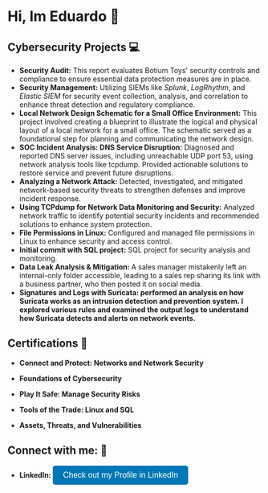 <h1> Hi, Im Eduardo 👋</h1>

<h2>Cybersecurity Projects 💻</h2>
<ul>
  <li>
    <b>Security Audit:</b> This report evaluates Botium Toys' security controls and compliance to ensure essential data protection measures are in place.
  </li>
  <li>
    <b>Security Management:</b> Utilizing SIEMs like <i>Splunk</i>, <i>LogRhythm</i>, and <i>Elastic SIEM</i> for security event collection, analysis, and correlation to enhance threat detection and regulatory compliance.
  </li>
  <li>
    <b>Local Network Design Schematic for a Small Office Environment:</b>
    This project involved creating a blueprint to illustrate the logical and physical layout of a local network for a small office. The schematic served as a foundational step for planning and communicating the network design.
  </li>
  <li>
    <b>SOC Incident Analysis: DNS Service Disruption:</b> 
    Diagnosed and reported DNS server issues, including unreachable UDP port 53, using network analysis tools like tcpdump. Provided actionable solutions to restore service and prevent future disruptions.
  </li>
  <li>
    <b>Analyzing a Network Attack:</b> 
    Detected, investigated, and mitigated network-based security threats to strengthen defenses and improve incident response.
  </li>
  <li>
    <b>Using TCPdump for Network Data Monitoring and Security:</b> 
    Analyzed network traffic to identify potential security incidents and recommended solutions to enhance system protection.
  </li>
  <li>
    <b>File Permissions in Linux:</b> 
    Configured and managed file permissions in Linux to enhance security and access control.
  </li>
<li>
  <b>Initial commit with SQL project:</b> SQL project for security analysis and monitoring.
</li>
  <li>
    <b>Data Leak Analysis & Mitigation: </b> A sales manager mistakenly left an internal-only folder accessible, leading to a sales rep sharing its link with a business partner, who then posted it on social media.
  </li>
  <li> 
  <b> Signatures and Logs with Suricata:  performed an analysis on how Suricata works as an intrusion detection and prevention system. I explored various rules and examined the output logs to understand how Suricata detects and alerts on network events.
  </b> 
  </li>
</ul>

<h2>Certifications 📄</h2>

<ul>
  <li>
    <b> Connect and Protect: Networks and Network Security </b>
  </li>
</ul>
<ul>
  <li>
    <b> Foundations of Cybersecurity </b>
  </li>
</ul>
<ul>
  <li>
    <b> Play It Safe: Manage Security Risks </b>
  </li>
</ul>
<ul>
  <li>
    <b> Tools of the Trade: Linux and SQL </b> 
  </li>
</ul>
<ul>
<li>
  <b> Assets, Threats, and Vulnerabilities </b>
</li>
</ul> 
<h2> Connect with me: 📲 </h2>

<ul>
  <li>
    <b>LinkedIn:</b>
    <a href="https://www.linkedin.com/in/ecobianiii" target="_blank">
      <button style="background-color: #0077B5; color: white; border: none; padding: 10px 20px; border-radius: 5px; font-size: 16px;">
        Check out my Profile in LinkedIn
      </button>
    </a>
  </li>
</ul>
